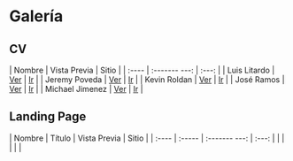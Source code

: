 # Galería

## CV

| Nombre | Vista  Previa | Sitio |
| :----  | :------- ---: | :---: |
| Luis Litardo		 |       [Ver](imagenes_cv/litardo_calderon.png)         |   [Ir](https://lalitard.github.io/Curriculum/)    |
| Jeremy Poveda		 |     [Ver](imagenes_cv/poveda_gorotiza.png)          |   [Ir](https://jeremy-poveda.github.io/curriculum/)    |
| Kevin Roldan		 |   [Ver](imagenes_cv/roldan_pilozo.png)            |    [Ir](https://k3vr0ld4n.github.io/curriculum/)   |
| José Ramos		 |   [Ver](imagenes_cv/ramos_rios.png)            |   [Ir](https://josdramo.github.io/curriculum/)    |
| Michael Jimenez		 |    [Ver](imagenes_cv/jimenez_coello.png)           |   [Ir](https://michaeljimenezc.github.io/curriculum/)    |


## Landing Page

| Nombre | Título | Vista  Previa | Sitio |
| :----  | :----- | :------- ---: | :---: |
|        |        |               |       |